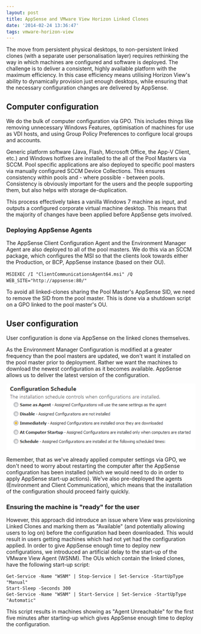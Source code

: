 ```yaml
---
layout: post
title: AppSense and VMware View Horizon Linked Clones
date: '2014-02-24 13:36:47'
tags: vmware-horizon-view
---
```


The move from persistent physical desktops, to non-persistent linked clones (with a separate user personalisation layer) requires rethinking the way in which machines are configured and software is deployed. The challenge is to deliver a consistent, highly available platform with the maximum efficiency. In this case efficiency means utilising Horizon View's ability to dynamically provision just enough desktops, while ensuring that the necessary configuration changes are delivered by AppSense.

## Computer configuration

We do the bulk of computer configuration via GPO. This includes things like removing unnecessary Windows Features, optimisation of machines for use as VDI hosts, and using Group Policy Preferences to configure local groups and accounts.

Generic platform software (Java, Flash, Microsoft Office, the App-V Client, etc.) and Windows hotfixes are installed to the all of the Pool Masters via SCCM. Pool specific applications are also deployed to specific pool masters via manually configured SCCM Device Collections. This ensures consistency within pools and  - where possible  - between pools. Consistency is obviously important for the users and the people supporting them, but also helps with storage de-duplication.

This process effectively takes a vanilla Windows 7 machine as input, and outputs a configured corporate virtual machine desktop. This means that the majority of changes have been applied before AppSense gets involved.

### Deploying AppSense Agents

The AppSense Client Configuration Agent and the Environment Manager Agent are also deployed to all of the pool masters. We do this via an SCCM package, which configures the MSI so that the clients look towards either the Production, or BCP, AppSense instance (based on their OU).

`MSIEXEC /I "ClientCommunicationsAgent64.msi" /Q WEB_SITE="http://appsense:80/"`

To avoid all linked-clones sharing the Pool Master's AppSense SID, we need to remove the SID from the pool master. This is done via a shutdown script on a GPO linked to the pool master's OU.


## User configuration

User configuration is done via AppSense on the linked clones themselves.

As the Environment Manager Configuration is modified at a greater frequency than the pool masters are updated, we don't want it installed on the pool master prior to deployment. Rather we want the machines to download the newest configuration as it becomes available. AppSense allows us to deliver the latest version of the configuration.

![AppSense Configuration Schedule](/assets/AppSense-Configuration-Schedule.png)

Remember, that as we've already applied computer settings via GPO, we don't need to worry about restarting the computer after the AppSense configuration has been installed (which we would need to do in order to apply AppSense start-up actions). We've also pre-deployed the agents (Environment and Client Communication), which means that the installation of the configuration should proceed fairly quickly.


### Ensuring the machine is "ready" for the user

However, this approach did introduce an issue where View was provisioning Linked Clones and marking them as "Available" (and potentially allowing users to log on) before the configuration had been downloaded. This would result in users getting machines which had not yet had the configuration applied. In order to give AppSense enough time to deploy new configurations, we introduced an artificial delay to the start-up of the VMware View Agent (WSNM). The OUs which contain the linked clones, have the following start-up script:

```
Get-Service -Name "WSNM" | Stop-Service | Set-Service -StartUpType "Manual"
Start-Sleep -Seconds 300
Get-Service -Name "WSNM" | Start-Service | Set-Service -StartUpType "Automatic"
```
This script results in machines showing as "Agent Unreachable" for the first five minutes after starting-up which gives AppSense enough time to deploy the configuration.